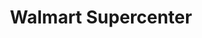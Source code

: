 ---
title: "Walmart Supercenter"
url: /laredo/walmart-supercenter-northeast-bob-bullock-loop/
shop: Supermarkt
---